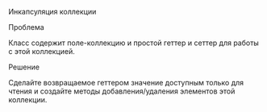 Инкапсуляция коллекции

Проблема

Класс содержит поле-коллекцию и простой геттер и сеттер для работы с этой коллекцией.

Решение

Сделайте возвращаемое геттером значение доступным только для чтения и создайте методы добавления/удаления элементов этой коллекции.
